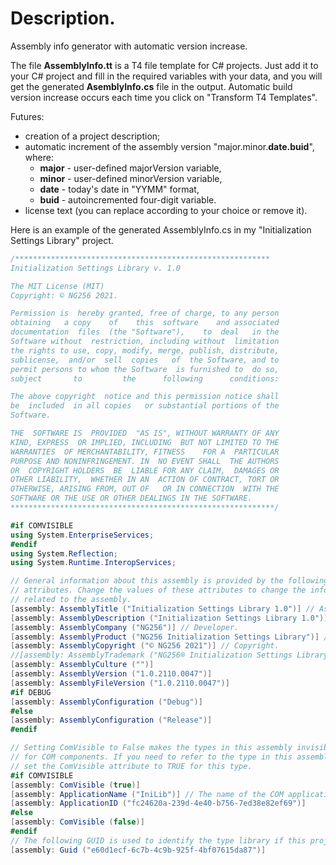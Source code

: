 # Description.
Assembly info generator with automatic version increase.  

The file **AssemblyInfo.tt** is a T4 file template for C# projects. Just add it to your C# project and fill in the required variables with your data, and you will get the generated **AsemblyInfo.cs** file in the output. Automatic build version increase occurs each time you click on "Transform T4 Templates".  

Futures:  
- creation of a project description;  
- automatic increment of the assembly version "major.minor.**date.buid**", where:
    - **major** - user-defined majorVersion variable,
    - **minor** - user-defined minorVersion variable, 
    - **date** - today's date in "YYMM" format,
    - **buid** - autoincremented four-digit variable.
- license text (you can replace according to your choice or remove it).  

Here is an example of the generated AssemblyInfo.cs in my "Initialization Settings Library" project.  

```csharp
/*********************************************************
Initialization Settings Library v. 1.0

The MIT License (MIT)
Copyright: © NG256 2021.

Permission is  hereby granted, free of charge, to any person
obtaining   a copy    of    this  software    and associated
documentation  files  (the "Software"),    to  deal   in the
Software without  restriction, including without  limitation
the rights to use, copy, modify, merge, publish, distribute,
sublicense,  and/or  sell  copies   of  the Software, and to
permit persons to whom the Software  is furnished to  do so,
subject       to         the      following      conditions:

The above copyright  notice and this permission notice shall
be  included  in all copies   or substantial portions of the
Software.

THE  SOFTWARE IS  PROVIDED  "AS IS", WITHOUT WARRANTY OF ANY
KIND, EXPRESS  OR IMPLIED, INCLUDING  BUT NOT LIMITED TO THE
WARRANTIES  OF MERCHANTABILITY, FITNESS    FOR A  PARTICULAR
PURPOSE AND NONINFRINGEMENT. IN  NO EVENT SHALL  THE AUTHORS
OR  COPYRIGHT HOLDERS  BE  LIABLE FOR ANY CLAIM,  DAMAGES OR
OTHER LIABILITY,  WHETHER IN AN  ACTION OF CONTRACT, TORT OR
OTHERWISE, ARISING FROM, OUT OF   OR IN CONNECTION  WITH THE
SOFTWARE OR THE USE OR OTHER DEALINGS IN THE SOFTWARE. 
***********************************************************/

#if COMVISIBLE
using System.EnterpriseServices;
#endif
using System.Reflection;
using System.Runtime.InteropServices;

// General information about this assembly is provided by the following set
// attributes. Change the values of these attributes to change the information,
// related to the assembly.
[assembly: AssemblyTitle ("Initialization Settings Library 1.0")] // Assembly name.
[assembly: AssemblyDescription ("Initialization Settings Library 1.0")] // Assembly description.
[assembly: AssemblyCompany ("NG256")] // Developer.
[assembly: AssemblyProduct ("NG256 Initialization Settings Library")] // Product name.
[assembly: AssemblyCopyright ("© NG256 2021")] // Copyright.
//[assembly: AssemblyTrademark ("NG256® Initialization Settings Library®")] // Trademark.
[assembly: AssemblyCulture ("")]
[assembly: AssemblyVersion ("1.0.2110.0047")]
[assembly: AssemblyFileVersion ("1.0.2110.0047")]
#if DEBUG
[assembly: AssemblyConfiguration ("Debug")]
#else
[assembly: AssemblyConfiguration ("Release")]
#endif

// Setting ComVisible to False makes the types in this assembly invisible
// for COM components. If you need to refer to the type in this assembly via COM,
// set the ComVisible attribute to TRUE for this type.
#if COMVISIBLE
[assembly: ComVisible (true)]
[assembly: ApplicationName ("IniLib")] // The name of the COM application.
[assembly: ApplicationID ("fc24620a-239d-4e40-b756-7ed38e82ef69")]
#else
[assembly: ComVisible (false)]
#endif
// The following GUID is used to identify the type library if this project will be visible to COM
[assembly: Guid ("e60d1ecf-6c7b-4c9b-925f-4bf07615da87")]
```
